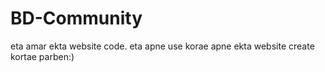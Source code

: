 # BD-Community
eta amar ekta website code. eta apne use korae apne ekta website create kortae parben:)
